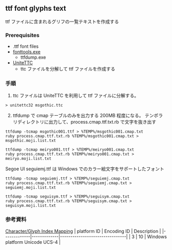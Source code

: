 ## ttf font glyphs text

ttf ファイルに含まれるグリフの一覧テキストを作成する

### Prerequisites

- .ttf font files
- [fonttools\.exe](https://www.microsoft.com/en-us/typography/tools.aspx)
	- ttfdump.exe
- [UniteTTC](http://yozvox.web.fc2.com/556E697465545443.html)
	- ttc ファイルを分解して ttf ファイルを作成する
	 

### 手順

1. ttc ファイルは UniteTTC を利用して ttf ファイルに分解する。
~~~dos
> unitettc32 msgothic.ttc
~~~

2. ttfdump で cmap テーブルのみを出力する
	200MB 程度になる。
	テンポラリディレクトリに出力して、process.cmap.ttf.txt.rb で文字を抜き出す

~~~dos
ttfdump -tcmap msgothic001.ttf > %TEMP%/msgothic001.cmap.txt
ruby process.cmap.ttf.txt.rb %TEMP%/msgothic001.cmap.txt > msgothic.moji.list.txt
~~~

~~~dos
ttfdump -tcmap meiryo001.ttf > %TEMP%/meiryo001.cmap.txt
ruby process.cmap.ttf.txt.rb %TEMP%/meiryo001.cmap.txt > meiryo.moji.list.txt
~~~

Segoe UI seguiemj.ttf は Windows でのカラー絵文字をサポートしたフォント
~~~dos
ttfdump -tcmap seguiemj.ttf > %TEMP%/seguiemj.cmap.txt
ruby process.cmap.ttf.txt.rb %TEMP%/seguiemj.cmap.txt > seguiemj.moji.list.txt
~~~

~~~dos
ttfdump -tcmap seguisym.ttf > %TEMP%/seguisym.cmap.txt
ruby process.cmap.ttf.txt.rb %TEMP%/seguisym.cmap.txt > seguisym.moji.list.txt
~~~

### 参考資料

[Character/Glyph Index Mapping](https://www.microsoft.com/typography/otspec/cmap.htm)
| platform ID | Encoding ID | Description                    |
|-------------|-------------|--------------------------------|
|           3 |          10 | Windows platform Unicode UCS-4 |

